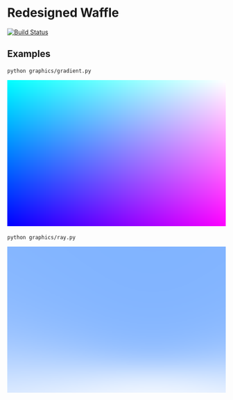 # Redesigned Waffle

[![Build Status](https://travis-ci.org/shavit/redesigned-waffle.svg?branch=master)](https://travis-ci.org/shavit/redesigned-waffle)


## Examples
```
python graphics/gradient.py
```
![Generated Gradient](https://github.com/shavit/redesigned-waffle/raw/master/doc/example.png "Gradient")

```
python graphics/ray.py
```
![Generated Gradient](https://github.com/shavit/redesigned-waffle/raw/master/doc/example2.png "Environment")
